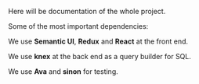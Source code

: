 Here will be documentation of the whole project. 

Some of the most important dependencies:

We use **Semantic UI**, **Redux** and **React** at the front end.

We use **knex** at the back end as a query builder for SQL. 

We use **Ava** and **sinon** for testing.

